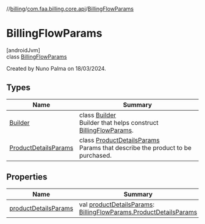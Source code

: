 //[billing](../../../index.md)/[com.faa.billing.core.api](../index.md)/[BillingFlowParams](index.md)

# BillingFlowParams

[androidJvm]\
class [BillingFlowParams](index.md)

Created by Nuno Palma on 18/03/2024.

## Types

| Name | Summary |
|---|---|
| [Builder](-builder/index.md) | class [Builder](-builder/index.md)<br>Builder that helps construct [BillingFlowParams](index.md). |
| [ProductDetailsParams](-product-details-params/index.md) | class [ProductDetailsParams](-product-details-params/index.md)<br>Params that describe the product to be purchased. |

## Properties

| Name | Summary |
|---|---|
| [productDetailsParams](product-details-params.md) | val [productDetailsParams](product-details-params.md): [BillingFlowParams.ProductDetailsParams](-product-details-params/index.md) |
